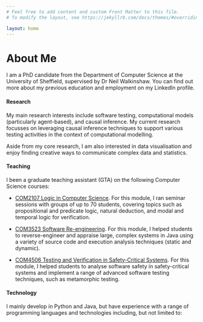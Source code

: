 ```yaml
---
# Feel free to add content and custom Front Matter to this file.
# To modify the layout, see https://jekyllrb.com/docs/themes/#overriding-theme-defaults

layout: home
---
```

# About Me
I am a PhD candidate from the Department of Computer Science at the University of Sheffield, supervised by Dr Neil Walkinshaw. You can find out more about my previous education and employment on my LinkedIn profile.

#### Research
My main research interests include software testing, computational models (particularly agent-based), and causal inference. My current research focusses on leveraging causal inference techniques to support various testing activities in the context of computational modelling.

Aside from my core research, I am also interested in data visualisation and enjoy finding creative ways to communicate complex data and statistics.

#### Teaching
I been a graduate teaching assistant (GTA) on the following Computer Science courses:
- [COM2107 Logic in Computer Science](http://www.dcs.shef.ac.uk/intranet/teaching/public/modules/level2/com2107.html). For this module, I ran seminar sessions with groups of up to 70 students, covering topics such as propositional and predicate logic, natural deduction, and modal and temporal logic for verification.

- [COM3523 Software Re-engineering](http://www.dcs.shef.ac.uk/intranet/teaching/public/modules/level3/com3523.html). For this module, I helped students to reverse-engineer and appraise large, complex systems in Java using a variety of source code and execution analysis techniques (static and dynamic).

- [COM4506 Testing and Verification in Safety-Critical Systems](http://www.dcs.shef.ac.uk/intranet/teaching/public/modules/level4/com4506.html). For this module, I helped students to analyse software safety in safety-critical systems and implement a range of advanced software testing techniques, such as metamorphic testing.

 

#### Technology
I mainly develop in Python and Java, but have experience with a range of programming languages and technologies including, but not limited to:

<p align="center">
    <i class="devicon-python-plain technologyIcons"></i>
    <i class="devicon-java-plain technologyIcons"></i>
    <i class="devicon-ruby-plain technologyIcons"></i>
    <i class="devicon-javascript-plain technologyIcons"></i>
    <i class="devicon-angularjs-plain technologyIcons"></i>
    <i class="devicon-git-plain technologyIcons"></i>
</p>
